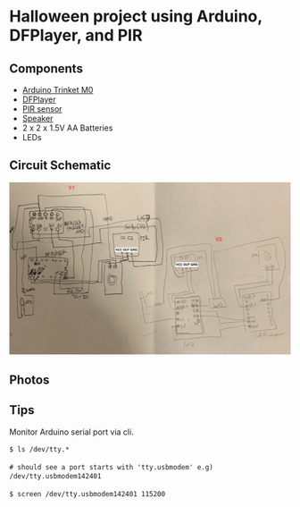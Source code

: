 # Halloween project using Arduino, DFPlayer, and PIR

## Components

- [Arduino Trinket M0](https://www.adafruit.com/product/3500)
- [DFPlayer](https://www.amazon.com/gp/product/B07Y2YKYRS)
- [PIR sensor](https://www.amazon.com/gp/product/B012ZZ4LPM)
- [Speaker](https://www.amazon.com/gp/product/B0738NLFTG)
- 2 x 2 x 1.5V AA Batteries
- LEDs


## Circuit Schematic

![Schematic](https://github.com/ins429/halloween-arduino-pir-dfplayer/blob/master/circuit.png)


## Photos


## Tips

Monitor Arduino serial port via cli.

```
$ ls /dev/tty.*

# should see a port starts with 'tty.usbmodem' e.g) /dev/tty.usbmodem142401

$ screen /dev/tty.usbmodem142401 115200
```
